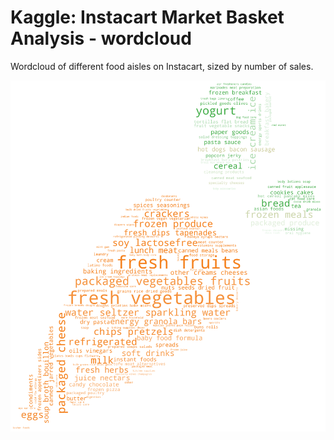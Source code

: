 # Kaggle: Instacart Market Basket Analysis - wordcloud

Wordcloud of different food aisles on Instacart, sized by number of sales.


![wordcloud](https://github.com/andrewtcrooks/Data-Viz-with-DiagrammeR-and-wordcloud/blob/master/instacart_wc.png?raw=true "Instacart wordcloud")